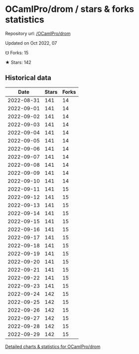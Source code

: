 # OCamlPro/drom / stars & forks statistics

Repository url: [/OCamlPro/drom](https://github.com/OCamlPro/drom)

Updated on Oct 2022, 07

☋ Forks: 15

★ Stars: 142

## Historical data
| Date | Stars | Forks |
|------|-------|-------|
| 2022-08-31 | 141 | 14 | 
| 2022-09-01 | 141 | 14 | 
| 2022-09-02 | 141 | 14 | 
| 2022-09-03 | 141 | 14 | 
| 2022-09-04 | 141 | 14 | 
| 2022-09-05 | 141 | 14 | 
| 2022-09-06 | 141 | 14 | 
| 2022-09-07 | 141 | 14 | 
| 2022-09-08 | 141 | 14 | 
| 2022-09-09 | 141 | 14 | 
| 2022-09-10 | 141 | 14 | 
| 2022-09-11 | 141 | 15 | 
| 2022-09-12 | 141 | 15 | 
| 2022-09-13 | 141 | 15 | 
| 2022-09-14 | 141 | 15 | 
| 2022-09-15 | 141 | 15 | 
| 2022-09-16 | 141 | 15 | 
| 2022-09-17 | 141 | 15 | 
| 2022-09-18 | 141 | 15 | 
| 2022-09-19 | 141 | 15 | 
| 2022-09-20 | 141 | 15 | 
| 2022-09-21 | 141 | 15 | 
| 2022-09-22 | 141 | 15 | 
| 2022-09-23 | 141 | 15 | 
| 2022-09-24 | 142 | 15 | 
| 2022-09-25 | 142 | 15 | 
| 2022-09-26 | 142 | 15 | 
| 2022-09-27 | 142 | 15 | 
| 2022-09-28 | 142 | 15 | 
| 2022-09-29 | 142 | 15 | 


[Detailed charts & statistics for OCamlPro/drom](https://reviewgithub.com/rep/OCamlPro/drom)
